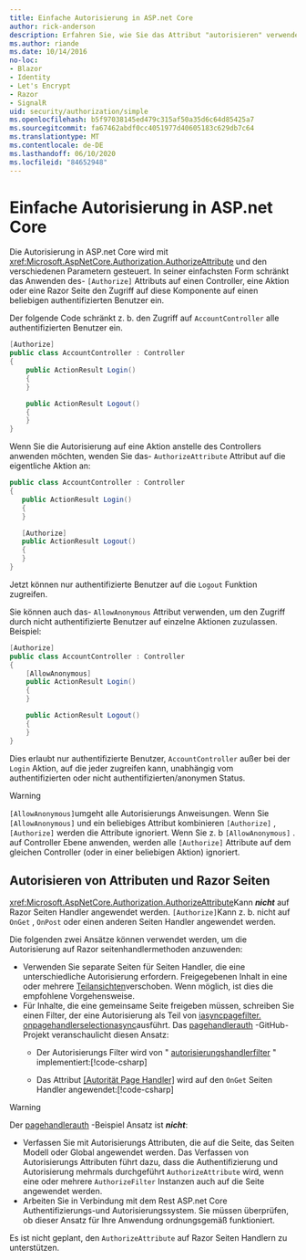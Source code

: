 ```yaml
---
title: Einfache Autorisierung in ASP.net Core
author: rick-anderson
description: Erfahren Sie, wie Sie das Attribut "autorisieren" verwenden, um den Zugriff auf ASP.net Core Controller und Aktionen einzuschränken.
ms.author: riande
ms.date: 10/14/2016
no-loc:
- Blazor
- Identity
- Let's Encrypt
- Razor
- SignalR
uid: security/authorization/simple
ms.openlocfilehash: b5f97038145ed479c315af50a35d6c64d85425a7
ms.sourcegitcommit: fa67462abdf0cc4051977d40605183c629db7c64
ms.translationtype: MT
ms.contentlocale: de-DE
ms.lasthandoff: 06/10/2020
ms.locfileid: "84652948"
---
```

# <a name="simple-authorization-in-aspnet-core"></a>Einfache Autorisierung in ASP.net Core

<a name="security-authorization-simple"></a>

Die Autorisierung in ASP.net Core wird mit <xref:Microsoft.AspNetCore.Authorization.AuthorizeAttribute> und den verschiedenen Parametern gesteuert. In seiner einfachsten Form schränkt das Anwenden des- `[Authorize]` Attributs auf einen Controller, eine Aktion oder eine Razor Seite den Zugriff auf diese Komponente auf einen beliebigen authentifizierten Benutzer ein.

Der folgende Code schränkt z. b. den Zugriff auf `AccountController` alle authentifizierten Benutzer ein.

```csharp
[Authorize]
public class AccountController : Controller
{
    public ActionResult Login()
    {
    }

    public ActionResult Logout()
    {
    }
}
```

Wenn Sie die Autorisierung auf eine Aktion anstelle des Controllers anwenden möchten, wenden Sie das- `AuthorizeAttribute` Attribut auf die eigentliche Aktion an:

```csharp
public class AccountController : Controller
{
   public ActionResult Login()
   {
   }

   [Authorize]
   public ActionResult Logout()
   {
   }
}
```

Jetzt können nur authentifizierte Benutzer auf die `Logout` Funktion zugreifen.

Sie können auch das- `AllowAnonymous` Attribut verwenden, um den Zugriff durch nicht authentifizierte Benutzer auf einzelne Aktionen zuzulassen. Beispiel:

```csharp
[Authorize]
public class AccountController : Controller
{
    [AllowAnonymous]
    public ActionResult Login()
    {
    }

    public ActionResult Logout()
    {
    }
}
```

Dies erlaubt nur authentifizierte Benutzer, `AccountController` außer bei der `Login` Aktion, auf die jeder zugreifen kann, unabhängig vom authentifizierten oder nicht authentifizierten/anonymen Status.

> [!WARNING]
> `[AllowAnonymous]`umgeht alle Autorisierungs Anweisungen. Wenn Sie `[AllowAnonymous]` und ein beliebiges Attribut kombinieren `[Authorize]` , `[Authorize]` werden die Attribute ignoriert. Wenn Sie z. b `[AllowAnonymous]` . auf Controller Ebene anwenden, werden alle `[Authorize]` Attribute auf dem gleichen Controller (oder in einer beliebigen Aktion) ignoriert.

<a name="aarp"></a>

## <a name="authorize-attribute-and-razor-pages"></a>Autorisieren von Attributen und Razor Seiten

<xref:Microsoft.AspNetCore.Authorization.AuthorizeAttribute>Kann ***nicht*** auf Razor Seiten Handler angewendet werden. `[Authorize]`Kann z. b. nicht auf `OnGet` , `OnPost` oder einen anderen Seiten Handler angewendet werden.

Die folgenden zwei Ansätze können verwendet werden, um die Autorisierung auf Razor seitenhandlermethoden anzuwenden:

* Verwenden Sie separate Seiten für Seiten Handler, die eine unterschiedliche Autorisierung erfordern. Freigegebenen Inhalt in eine oder mehrere [Teilansichten](xref:mvc/views/partial)verschoben. Wenn möglich, ist dies die empfohlene Vorgehensweise.
* Für Inhalte, die eine gemeinsame Seite freigeben müssen, schreiben Sie einen Filter, der eine Autorisierung als Teil von [iasyncpagefilter. onpagehandlerselectionasync](xref:Microsoft.AspNetCore.Mvc.Filters.IAsyncPageFilter.OnPageHandlerSelectionAsync%2A)ausführt. Das [pagehandlerauth](https://github.com/dotnet/AspNetCore.Docs/tree/master/aspnetcore/security/authorization/simple/samples/3.1/PageHandlerAuth) -GitHub-Projekt veranschaulicht diesen Ansatz:
  * Der Autorisierungs Filter wird von " [autorisierungshandlerfilter](https://github.com/dotnet/AspNetCore.Docs/tree/master/aspnetcore/security/authorization/simple/samples/3.1/PageHandlerAuth/AuthorizePageHandlerFilter.cs) " implementiert:[!code-csharp[](~/security/authorization/simple/samples/3.1/PageHandlerAuth/Pages/Index.cshtml.cs?name=snippet)]

  * Das Attribut [[Autorität Page Handler]](https://github.com/dotnet/AspNetCore.Docs/tree/master/aspnetcore/security/authorization/simple/samples/3.1/PageHandlerAuth/Pages/Index.cshtml.cs#L16) wird auf den `OnGet` Seiten Handler angewendet:[!code-csharp[](~/security/authorization/simple/samples/3.1/PageHandlerAuth/AuthorizeIndexPageHandlerFilter.cs?name=snippet)]

> [!WARNING]
> Der [pagehandlerauth](https://github.com/pranavkm/PageHandlerAuth) -Beispiel Ansatz ist ***nicht***:
> * Verfassen Sie mit Autorisierungs Attributen, die auf die Seite, das Seiten Modell oder Global angewendet werden. Das Verfassen von Autorisierungs Attributen führt dazu, dass die Authentifizierung und Autorisierung mehrmals durchgeführt `AuthorizeAttribute` wird, wenn eine oder mehrere `AuthorizeFilter` Instanzen auch auf die Seite angewendet werden.
> * Arbeiten Sie in Verbindung mit dem Rest ASP.net Core Authentifizierungs-und Autorisierungssystem. Sie müssen überprüfen, ob dieser Ansatz für Ihre Anwendung ordnungsgemäß funktioniert.

Es ist nicht geplant, den `AuthorizeAttribute` auf Razor Seiten Handlern zu unterstützen. 
